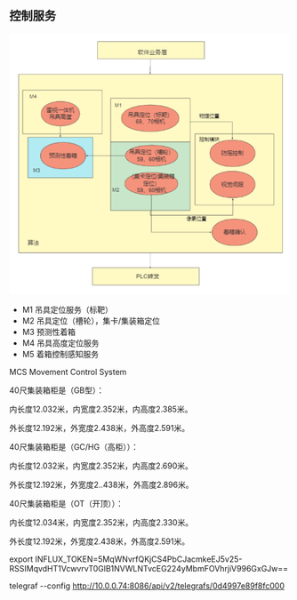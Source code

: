 
## 控制服务
![alt text](软件架构.png)
- M1 吊具定位服务（标靶）
- M2 吊具定位（槽轮），集卡/集装箱定位
- M3 预测性着箱
- M4 吊具高度定位服务
- M5 着箱控制感知服务


MCS  Movement Control System



40尺集装箱柜是（GB型）：

内长度12.032米，内宽度2.352米，内高度2.385米。

外长度12.192米，外宽度2.438米，外高度2.591米。

40尺集装箱柜是（GC/HG（高柜））：

内长度12.032米，内宽度2.352米，内高度2.690米。

外长度12.192米，外宽度2..438米，外高度2.896米。

40尺集装箱柜是（OT（开顶））：

内长度12.034米，内宽度2.352米，内高度2.330米。

外长度12.192米，外宽度2.438米，外高度2.591米。


export INFLUX_TOKEN=5MqWNvrfQKjCS4PbCJacmkeEJ5v25-RSSIMqvdHT1VcwvrvT0GlB1NVWLNTvcEG224yMbmFOVhrjiV996GxGJw==

telegraf --config http://10.0.0.74:8086/api/v2/telegrafs/0d4997e89f8fc000

